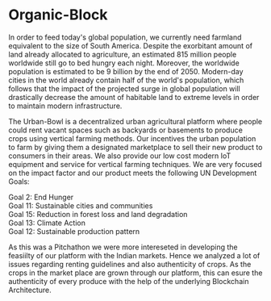 # Organic-Block

In order to feed today's global population, we currently need farmland equivalent to the size of South America. Despite the exorbitant amount of land already allocated to agriculture, an estimated 815 million people worldwide still go to bed hungry each night. Moreover, the worldwide population is estimated to be 9 billion by the end of 2050. Modern-day cities in the world already contain half of the world's population, which follows that the impact of the projected surge in global population will drastically decrease the amount of habitable land to extreme levels in order to maintain modern infrastructure.

The Urban-Bowl is a decentralized urban agricultural platform where people could rent vacant spaces such as backyards or basements to produce crops using vertical farming methods. Our incentives the urban population to farm by giving them a designated marketplace to sell their new product to consumers in their areas. We also provide our low cost modern IoT equipment and service for vertical farming techniques. We are very focused on the impact factor and our product meets the following UN Development Goals:

Goal 2: End Hunger  
Goal 11: Sustainable cities and communities  
Goal 15: Reduction in forest loss and land degradation  
Goal 13: Climate Action  
Goal 12: Sustainable production pattern

As this was a Pitchathon we were more intereseted in developing the feasiilty of our platform with the Indian markets. Hence we analyzed a lot of issues regarding renting guidelines and also authenticity of crops. As the crops in the market place are grown through our platform, this can esure the authenticity of every produce with the help of the underlying Blockchain Architecture. 
